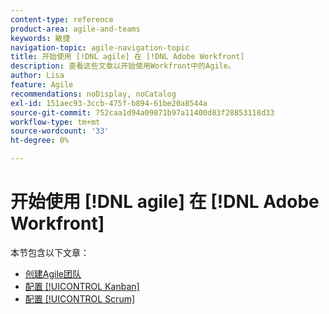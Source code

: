 ```yaml
---
content-type: reference
product-area: agile-and-teams
keywords: 敏捷
navigation-topic: agile-navigation-topic
title: 开始使用 [!DNL agile] 在 [!DNL Adobe Workfront]
description: 查看这些文章以开始使用Workfront中的Agile。
author: Lisa
feature: Agile
recommendations: noDisplay, noCatalog
exl-id: 151aec93-3ccb-475f-b894-61be20a8544a
source-git-commit: 752caa1d94a09871b97a11400d83f28853118d33
workflow-type: tm+mt
source-wordcount: '33'
ht-degree: 0%

---
```


# 开始使用 [!DNL agile] 在 [!DNL Adobe Workfront]

本节包含以下文章：

* [创建Agile团队](../../agile/get-started-with-agile-in-workfront/create-an-agile-team.md)
* [配置 [!UICONTROL Kanban]](../../agile/get-started-with-agile-in-workfront/configure-kanban.md)
* [配置 [!UICONTROL Scrum]](../../agile/get-started-with-agile-in-workfront/configure-scrum.md)
